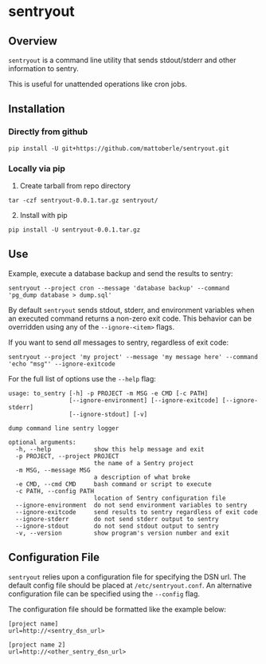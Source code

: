 # sentryout

## Overview

`sentryout` is a command line utility that sends stdout/stderr and other information to sentry.

This is useful for unattended operations like cron jobs.

## Installation

### Directly from github

```
pip install -U git+https://github.com/mattoberle/sentryout.git
```

### Locally via pip

1. Create tarball from repo directory
```
tar -czf sentryout-0.0.1.tar.gz sentryout/
```

2. Install with pip

```
pip install -U sentryout-0.0.1.tar.gz
```

## Use

Example, execute a database backup and send the results to sentry:
```
sentryout --project cron --message 'database backup' --command 'pg_dump database > dump.sql'
```

By default `sentryout` sends stdout, stderr, and environment variables when an executed command returns a non-zero exit code.
This behavior can be overridden using any of the `--ignore-<item>` flags.

If you want to send *all* messages to sentry, regardless of exit code:

```
sentryout --project 'my project' --message 'my message here' --command 'echo "msg"' --ignore-exitcode
```

For the full list of options use the `--help` flag:
```
usage: to_sentry [-h] -p PROJECT -m MSG -e CMD [-c PATH]
                 [--ignore-environment] [--ignore-exitcode] [--ignore-stderr]
                 [--ignore-stdout] [-v]

dump command line sentry logger

optional arguments:
  -h, --help            show this help message and exit
  -p PROJECT, --project PROJECT
                        the name of a Sentry project
  -m MSG, --message MSG
                        a description of what broke
  -e CMD, --cmd CMD     bash command or script to execute
  -c PATH, --config PATH
                        location of Sentry configuration file
  --ignore-environment  do not send environment variables to sentry
  --ignore-exitcode     send results to sentry regardless of exit code
  --ignore-stderr       do not send stderr output to sentry
  --ignore-stdout       do not send stdout output to sentry
  -v, --version         show program's version number and exit
```

## Configuration File

`sentryout` relies upon a configuration file for specifying the DSN url.
The default config file should be placed at `/etc/sentryout.conf`.
An alternative configuration file can be specified using the `--config` flag.

The configuration file should be formatted like the example below:
```
[project name]                                                                           
url=http://<sentry_dsn_url>
                                                                                 
[project name 2]                                                                       
url=http://<other_sentry_dsn_url>
```
